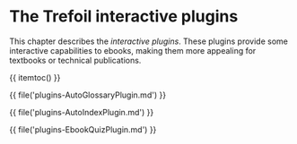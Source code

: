 # The Trefoil interactive plugins

This chapter describes the *interactive plugins*. These plugins
provide some interactive capabilities to ebooks, making them more 
appealing for textbooks or technical publications.
 
{{ itemtoc() }}

{{ file('plugins-AutoGlossaryPlugin.md') }}

{{ file('plugins-AutoIndexPlugin.md') }}

{{ file('plugins-EbookQuizPlugin.md') }}
 
